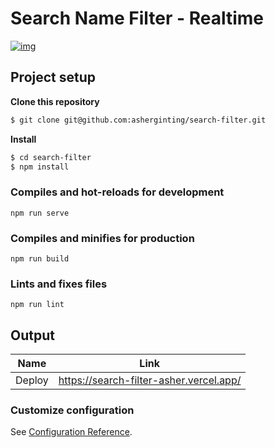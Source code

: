 # Search Name Filter - Realtime

[![img](https://github.com/asherginting/search-filter/assets/39787908/e1572936-707c-49df-aed8-cf46874dd953)](#)

## Project setup
**Clone this repository**
```bash
$ git clone git@github.com:asherginting/search-filter.git
```

**Install**
```bash
$ cd search-filter
$ npm install
```

### Compiles and hot-reloads for development
```
npm run serve
```

### Compiles and minifies for production
```
npm run build
```

### Lints and fixes files
```
npm run lint
```

## Output

| Name | Link |
| --- | --- |
| Deploy | https://search-filter-asher.vercel.app/ |


### Customize configuration
See [Configuration Reference](https://cli.vuejs.org/config/).
